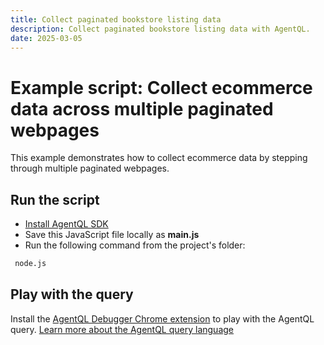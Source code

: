 ```yaml
---
title: Collect paginated bookstore listing data
description: Collect paginated bookstore listing data with AgentQL.
date: 2025-03-05
---
```


# Example script: Collect ecommerce data across multiple paginated webpages

This example demonstrates how to collect ecommerce data by stepping through multiple paginated webpages.

## Run the script

- [Install AgentQL SDK](https://docs.agentql.com/installation/sdk-installation)
- Save this JavaScript file locally as **main.js**
- Run the following command from the project's folder:

```bash
 node.js
```

## Play with the query

Install the [AgentQL Debugger Chrome extension](https://docs.agentql.com/installation/chrome-extension-installation) to play with the AgentQL query. [Learn more about the AgentQL query language](https://docs.agentql.com/agentql-query/query-intro)

